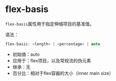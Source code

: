 flex-basis
========

`flex-basis`属性用于指定伸缩项目的基准值。

语法：

```c
flex-basic: <length> | <percentage> | auto
```

 - 初始值：auto
 - 应用于：flex项目，以及常规流的伪元素
 - 继承：无
 - 百分比：相对于flex容器的大小（inner main size）